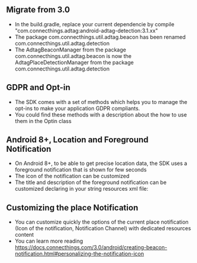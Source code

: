 ## Migrate from 3.0

* In the build.gradle, replace your current dependencie by compile "com.connecthings.adtag:android-adtag-detection:3.1.xx"
* The package com.connecthings.util.adtag.beacon has been renamed com.connecthings.util.adtag.detection
* The AdtagBeaconManager from the package com.connecthings.util.adtag.beacon is now the AdtagPlaceDetectionManager from the package com.connecthings.util.adtag.detection

## GDPR and Opt-in

* The SDK comes with a set of methods which helps you to manage the opt-ins to make your application GDPR compliants.
* You could find these methods with a description about the how to use them in the Optin class

## Android 8+, Location and Foreground Notification

* On Android 8+, to be able to get precise location data, the SDK uses a foreground notification that is shown for few seconds
* The icon of the notification can be customized
* The title and description of the foreground notification can be customized declaring in your string resources xml file:

## Customizing the place Notification

* You can customize quickly the options of the current place notification (Icon of the notification, Notification Channel) with dedicated resources content
* You can learn more reading https://docs.connecthings.com/3.0/android/creating-beacon-notification.html#personalizing-the-notification-icon
